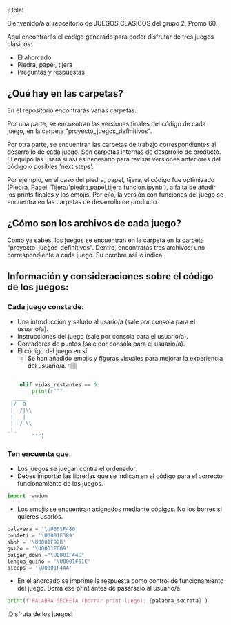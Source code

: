 
¡Hola! 

Bienvenido/a al repositorio de JUEGOS CLÁSICOS del grupo 2, Promo 60. 

Aquí encontrarás el código generado para poder disfrutar de tres juegos clásicos:
- El ahorcado
- Piedra, papel, tijera
- Preguntas y respuestas

## ¿Qué hay en las carpetas?
En el repositorio encontrarás varias carpetas.

Por una parte, se encuentran las versiones finales del código de cada juego, en la carpeta "proyecto_juegos_definitivos". 

Por otra parte, se encuentran las carpetas de trabajo correspondientes al desarrollo de cada juego.
Son carpetas internas de desarrollo de producto.
El equipo las usará si así es necesario para revisar versiones anteriores del código o posibles 'next steps'.
 
 Por ejemplo, en el caso del piedra, papel, tijera, el código fue optimizado (Piedra, Papel, Tijera/'piedra,papel,tijera funcion.ipynb'), a falta de añadir los prints finales y los emojis. Por ello, la versión con funciones del juego se encuentra en las carpetas de desarrollo de producto. 

## ¿Cómo son los archivos de cada juego?

Como ya sabes, los juegos se encuentran en la carpeta en la carpeta "proyecto_juegos_definitivos".
Dentro, encontrarás tres archivos: uno correspondiente a cada juego. Su nombre así lo indica. 

## Información y consideraciones sobre el código de los juegos:

### Cada juego consta de:

- Una introducción y saludo al usario/a (sale por consola para el usuario/a).
- Instrucciones del juego (sale por consola para el usuario/a).
- Contadores de puntos (sale por consola para el usuario/a).
- El código del juego en sí: 
    - Se han añadido emojis y figuras visuales para mejorar la experiencia del usuario/a. 👇🏽
``` python

    elif vidas_restantes == 0: 
        print(r"""
  ____
 |/  O
 |  /|\\
 |   |
 |  / \\  
_|_
        """)    

```
 

### Ten encuenta que:
- Los juegos se juegan contra el ordenador.
- Debes importar las librerías que se indican en el código para el correcto funcionamiento de los juegos. 
```python
import random
```
- Los emojis se encuentran asignados mediante códigos. No los borres si quieres usarlos. 

```python
calavera = '\U0001F480'
confeti = '\U0001F389'
shhh = '\U0001F92B'     
guiño = '\U0001F609'
pulgar_down ="\U0001F44E"
lengua_guiño = '\U0001F61C'
biceps = '\U0001F4AA'
```
- En el ahorcado se imprime la respuesta como control de funcionamiento del juego. Borra ese print antes de pasárselo al usuario/a.

```python
print(f'PALABRA SECRETA (borrar print luego): {palabra_secreta}')
```

¡Disfruta de los juegos!




